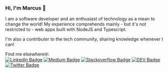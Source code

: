 ### Hi, I'm Marcus 👋

I am a software developer and an enthusiast of technology as a mean to change the world! My experience comprehends mainly - but it's not restricted to - web apps built with NodeJS and Typescript.

I'm also a contributer to the tech community, sharing knowledge whenever I can!

Find me elsewhere🌐:<br/>
[![LinkedIn Badge](https://img.shields.io/badge/LinkedIn-0077B5?style=flat&logo=linkedin&logoColor=white)](https://www.linkedin.com/in/marcus-castanho/)
[![Medium Badge](https://img.shields.io/badge/Medium-12100E?style=flat&logo=medium&logoColor=white)](https://medium.com/@marcus-castanho)
[![Stackoverflow Badge](https://img.shields.io/badge/Stack_Overflow-FE7A16?style=flat&logo=stack-overflow&logoColor=white)](https://stackoverflow.com/users/14689203/marcus-castanho)
[![DEV Badge](https://img.shields.io/badge/dev.to-0A0A0A?style=flat&logo=dev.to&logoColor=white)](https://dev.to/marcus_castanho)
[![Twitter Badge](https://img.shields.io/badge/Twitter-1DA1F2?style=flat&logo=twitter&logoColor=white)](https://twitter.com/castanho_marcus)

